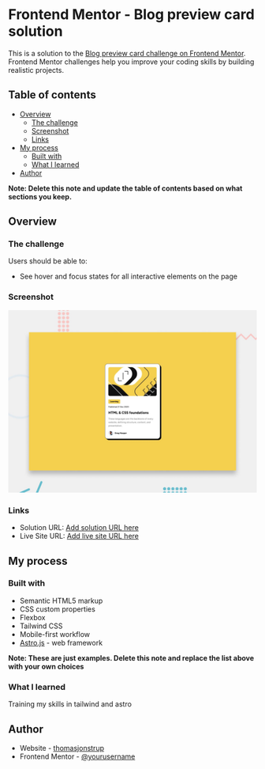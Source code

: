 # Frontend Mentor - Blog preview card solution

This is a solution to the
[Blog preview card challenge on Frontend Mentor](https://www.frontendmentor.io/challenges/blog-preview-card-ckPaj01IcS).
Frontend Mentor challenges help you improve your coding skills by building
realistic projects.

## Table of contents

-   [Overview](#overview)
    -   [The challenge](#the-challenge)
    -   [Screenshot](#screenshot)
    -   [Links](#links)
-   [My process](#my-process)
    -   [Built with](#built-with)
    -   [What I learned](#what-i-learned)
-   [Author](#author)

**Note: Delete this note and update the table of contents based on what sections
you keep.**

## Overview

### The challenge

Users should be able to:

-   See hover and focus states for all interactive elements on the page

### Screenshot

![Design preview for the Blog preview card coding challenge](./design/desktop-preview.jpg)

### Links

-   Solution URL: [Add solution URL here](https://your-solution-url.com)
-   Live Site URL: [Add live site URL here](https://your-live-site-url.com)

## My process

### Built with

-   Semantic HTML5 markup
-   CSS custom properties
-   Flexbox
-   Tailwind CSS
-   Mobile-first workflow
-   [Astro.js](https://astro.build/) - web framework

**Note: These are just examples. Delete this note and replace the list above
with your own choices**

### What I learned

Training my skills in tailwind and astro

## Author

-   Website - [thomasjonstrup](https://thomasjonstrup.dk)
-   Frontend Mentor -
    [@yourusername](https://www.frontendmentor.io/profile/thomasjonstrup)
